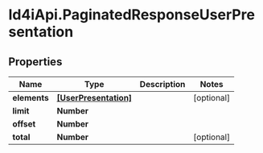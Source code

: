 # Id4iApi.PaginatedResponseUserPresentation

## Properties
Name | Type | Description | Notes
------------ | ------------- | ------------- | -------------
**elements** | [**[UserPresentation]**](UserPresentation.md) |  | [optional] 
**limit** | **Number** |  | 
**offset** | **Number** |  | 
**total** | **Number** |  | [optional] 


